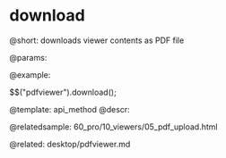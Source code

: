 download
=============

@short:
	downloads viewer contents as PDF file

@params:


@example:

$$("pdfviewer").download();

@template:	api_method
@descr:

@relatedsample:
60_pro/10_viewers/05_pdf_upload.html

@related:
desktop/pdfviewer.md

